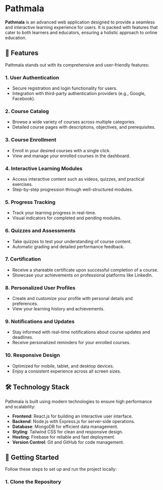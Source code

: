 # Pathmala

**Pathmala** is an advanced web application designed to provide a seamless and interactive learning experience for users. It is packed with features that cater to both learners and educators, ensuring a holistic approach to online education.

## 🌟 Features

Pathmala stands out with its comprehensive and user-friendly features:

### 1. **User Authentication**
   - Secure registration and login functionality for users.
   - Integration with third-party authentication providers (e.g., Google, Facebook).

### 2. **Course Catalog**
   - Browse a wide variety of courses across multiple categories.
   - Detailed course pages with descriptions, objectives, and prerequisites.

### 3. **Course Enrollment**
   - Enroll in your desired courses with a single click.
   - View and manage your enrolled courses in the dashboard.

### 4. **Interactive Learning Modules**
   - Access interactive content such as videos, quizzes, and practical exercises.
   - Step-by-step progression through well-structured modules.

### 5. **Progress Tracking**
   - Track your learning progress in real-time.
   - Visual indicators for completed and pending modules.

### 6. **Quizzes and Assessments**
   - Take quizzes to test your understanding of course content.
   - Automatic grading and detailed performance feedback.

### 7. **Certification**
   - Receive a shareable certificate upon successful completion of a course.
   - Showcase your achievements on professional platforms like LinkedIn.

### 8. **Personalized User Profiles**
   - Create and customize your profile with personal details and preferences.
   - View your learning history and achievements.

### 9. **Notifications and Updates**
   - Stay informed with real-time notifications about course updates and deadlines.
   - Receive personalized reminders for your enrolled courses.

### 10. **Responsive Design**
   - Optimized for mobile, tablet, and desktop devices.
   - Enjoy a consistent experience across all screen sizes.

## 🛠️ Technology Stack

Pathmala is built using modern technologies to ensure high performance and scalability:

- **Frontend**: React.js for building an interactive user interface.
- **Backend**: Node.js with Express.js for server-side operations.
- **Database**: MongoDB for efficient data management.
- **Styling**: Tailwind CSS for clean and responsive design.
- **Hosting**: Firebase for reliable and fast deployment.
- **Version Control**: Git and GitHub for code management.

## 🚀 Getting Started

Follow these steps to set up and run the project locally:

### 1. Clone the Repository

```bash

